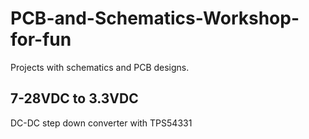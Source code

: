 # PCB-and-Schematics-Workshop-for-fun
Projects with schematics and PCB designs.
## 7-28VDC to 3.3VDC
DC-DC step down converter with TPS54331
